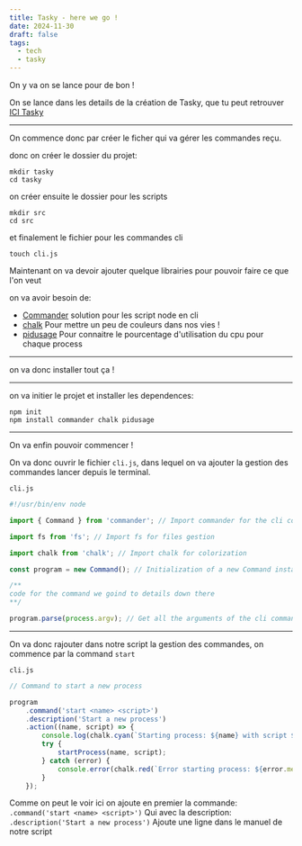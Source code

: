```yaml
---
title: Tasky - here we go !
date: 2024-11-30
draft: false
tags:
  - tech
  - tasky
---
```


On y va on se lance pour de bon !

On se lance dans les details de la création de Tasky, que tu peut retrouver [ICI Tasky](https://tashikomaaa.github.io/corvusblog/posts/1-.ready-to-create-my-own-pm2-clone) 

---

On commence donc par créer le ficher qui va gérer les commandes reçu.

donc on créer le dossier du projet:

```console
mkdir tasky
cd tasky
```

on créer ensuite le dossier pour les scripts
```console
mkdir src
cd src
```

et finalement le fichier pour les commandes cli
```console
touch cli.js
```

Maintenant on va devoir ajouter quelque librairies pour pouvoir faire ce que l'on veut

on va avoir besoin de:
- [Commander](https://www.npmjs.com/package/commander) solution pour les script node en cli
- [chalk](https://www.npmjs.com/package/chalk) Pour mettre un peu de couleurs dans nos vies !
- [pidusage](https://www.npmjs.com/package/pidusage) Pour connaitre le pourcentage d'utilisation du cpu pour chaque process

---

on va donc installer tout ça !

---

on va initier le projet et installer les dependences:
```console
npm init
npm install commander chalk pidusage
```

--- 

On va enfin pouvoir commencer !

On va donc ouvrir le fichier `cli.js`, dans lequel on va ajouter la gestion des commandes lancer depuis le terminal.

`cli.js`
```javascript
#!/usr/bin/env node

import { Command } from 'commander'; // Import commander for the cli command gestion

import fs from 'fs'; // Import fs for files gestion

import chalk from 'chalk'; // Import chalk for colorization

const program = new Command(); // Initialization of a new Command instance

/**
code for the command we goind to details down there
**/ 

program.parse(process.argv); // Get all the arguments of the cli command
```


---

On va donc rajouter dans notre script la gestion des commandes, on commence par la command `start`

`cli.js`
```javascript
// Command to start a new process

program
	.command('start <name> <script>')
	.description('Start a new process')
	.action((name, script) => {
		console.log(chalk.cyan(`Starting process: ${name} with script ${script}`));
		try {
			startProcess(name, script);
		} catch (error) {
			console.error(chalk.red(`Error starting process: ${error.message}`));
		}
	});
```

Comme on peut le voir ici on ajoute en premier la commande:
	`.command('start <name> <script>')`
Qui avec la description:
	`.description('Start a new process')` 
Ajoute une ligne dans le manuel de notre script
